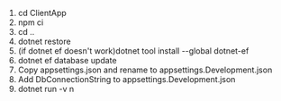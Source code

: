 1. cd ClientApp
2. npm ci
3. cd ..
4. dotnet restore
5. (if dotnet ef doesn't work)dotnet tool install --global dotnet-ef
6. dotnet ef database update
7. Copy appsettings.json and rename to appsettings.Development.json
8. Add DbConnectionString to appsettings.Development.json
9. dotnet run -v n
